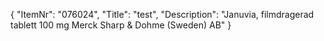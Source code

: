 {
  "ItemNr": "076024",
  "Title": "test",
  "Description": "Januvia, filmdragerad tablett 100 mg Merck Sharp & Dohme (Sweden) AB"
}